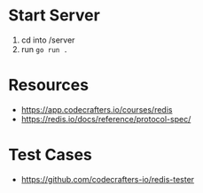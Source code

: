 # Start Server
1. cd into /server
2. run ``go run .``

# Resources
- https://app.codecrafters.io/courses/redis
- https://redis.io/docs/reference/protocol-spec/

# Test Cases
- https://github.com/codecrafters-io/redis-tester
